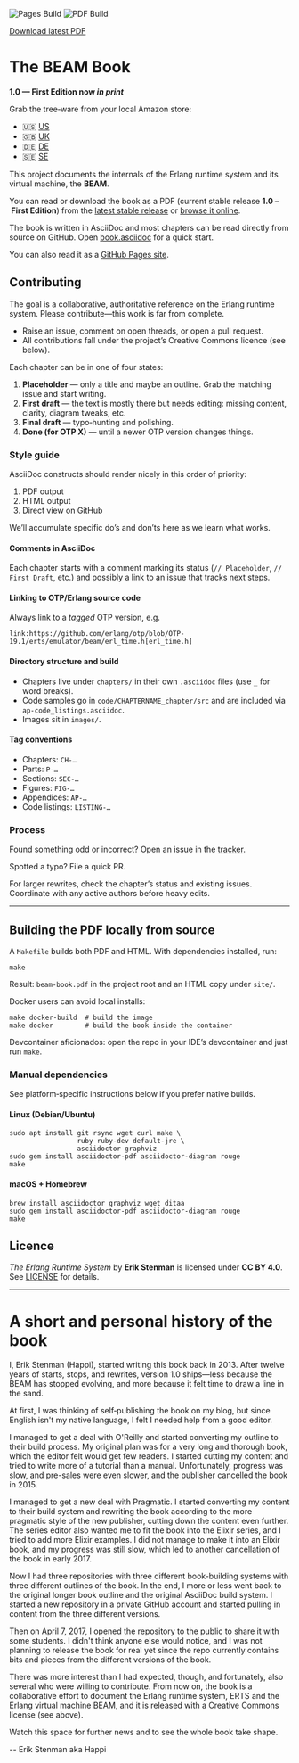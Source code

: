 ![Pages Build](https://github.com/happi/theBeamBook/actions/workflows/gh-pages.yml/badge.svg) 
![PDF Build](https://github.com/happi/theBeamBook/actions/workflows/build-pdf.yml/badge.svg)

[Download latest PDF](https://github.com/happi/theBeamBook/releases/latest/download/beam-book-a4.pdf)

# The BEAM Book

**1.0 — First Edition now *in print***

Grab the tree‑ware from your local Amazon store:

* 🇺🇸 [US](https://www.amazon.com/dp/9153142535)
* 🇬🇧 [UK](https://www.amazon.co.uk/dp/9153142535)
* 🇩🇪 [DE](https://www.amazon.de/dp/9153142535)
* 🇸🇪 [SE](https://www.amazon.se/dp/9153142535)

This project documents the internals of the Erlang runtime system and its virtual machine, the **BEAM**.

You can read or download the book as a PDF (current stable release **1.0 – First Edition**) from the [latest stable release](https://github.com/happi/theBeamBook/releases/latest) or [browse it online](https://happi.github.io/theBeamBook/).

The book is written in AsciiDoc and most chapters can be read directly from source on GitHub. Open [book.asciidoc](book.asciidoc) for a quick start.

You can also read it as a [GitHub Pages site](https://happi.github.io/theBeamBook/).

## Contributing

The goal is a collaborative, authoritative reference on the Erlang runtime system. Please contribute—this work is far from complete.

* Raise an issue, comment on open threads, or open a pull request.
* All contributions fall under the project’s Creative Commons licence (see below).

Each chapter can be in one of four states:

1. **Placeholder** — only a title and maybe an outline. Grab the matching issue and start writing.
2. **First draft** — the text is mostly there but needs editing: missing content, clarity, diagram tweaks, etc.
3. **Final draft** — typo‑hunting and polishing.
4. **Done (for OTP X)** — until a newer OTP version changes things.

### Style guide

AsciiDoc constructs should render nicely in this order of priority:

1. PDF output
2. HTML output
3. Direct view on GitHub

We’ll accumulate specific do’s and don’ts here as we learn what works.

#### Comments in AsciiDoc

Each chapter starts with a comment marking its status (`// Placeholder`, `// First Draft`, etc.) and possibly a link to an issue that tracks next steps.

#### Linking to OTP/Erlang source code

Always link to a *tagged* OTP version, e.g.

```
link:https://github.com/erlang/otp/blob/OTP-19.1/erts/emulator/beam/erl_time.h[erl_time.h]
```

#### Directory structure and build

* Chapters live under `chapters/` in their own `.asciidoc` files (use `_` for word breaks).
* Code samples go in `code/CHAPTERNAME_chapter/src` and are included via `ap-code_listings.asciidoc`.
* Images sit in `images/`.

#### Tag conventions

* Chapters: `CH-…`
* Parts: `P-…`
* Sections: `SEC-…`
* Figures: `FIG-…`
* Appendices: `AP-…`
* Code listings: `LISTING-…`

### Process

Found something odd or incorrect? Open an issue in the [tracker](https://github.com/happi/theBeamBook/issues).

Spotted a typo? File a quick PR.

For larger rewrites, check the chapter’s status and existing issues. Coordinate with any active authors before heavy edits.

---

## Building the PDF locally from source

A `Makefile` builds both PDF and HTML. With dependencies installed, run:

```shell
make
```

Result: `beam-book.pdf` in the project root and an HTML copy under `site/`.

Docker users can avoid local installs:

```shell
make docker-build  # build the image
make docker        # build the book inside the container
```

Devcontainer aficionados: open the repo in your IDE’s devcontainer and just run `make`.

### Manual dependencies

See platform‑specific instructions below if you prefer native builds.

#### Linux (Debian/Ubuntu)

```shell
sudo apt install git rsync wget curl make \
                 ruby ruby-dev default-jre \
                 asciidoctor graphviz
sudo gem install asciidoctor-pdf asciidoctor-diagram rouge
make
```

#### macOS + Homebrew

```shell
brew install asciidoctor graphviz wget ditaa
sudo gem install asciidoctor-pdf asciidoctor-diagram rouge
make
```

## Licence

*The Erlang Runtime System* by **Erik Stenman** is licensed under **CC BY 4.0**. See [LICENSE](LICENSE) for details.

---

# A short and personal history of the book

I, Erik Stenman (Happi), started writing this book back in 2013.
After twelve years of starts, stops, and rewrites, version 1.0
ships—less because the BEAM has stopped evolving, and more because
it felt time to draw a line in the sand.

At first, I was thinking of self‑publishing the book on my blog,
but since English isn't my native language, I felt I needed help
from a good editor.

I managed to get a deal with O'Reilly and started converting my
outline to their build process. My original plan was for a very long
and thorough book, which the editor felt would get few readers. I
started cutting my content and tried to write more of a tutorial than
a manual. Unfortunately, progress was slow, and pre-sales were even
slower, and the publisher cancelled the book in 2015.

I managed to get a new deal with Pragmatic. I started converting my
content to their build system and rewriting the book according to the
more pragmatic style of the new publisher, cutting down the content
even further. The series editor also wanted me to fit the book into
the Elixir series, and I tried to add more Elixir examples. I did not
manage to make it into an Elixir book, and my progress was
still slow, which led to another cancellation of the book in early 2017.

Now I had three repositories with three different book-building systems
with three different outlines of the book. In the end, I more or less
went back to the original longer book outline and the original AsciiDoc
build system. I started a new repository in a private GitHub account and
started pulling in content from the three different versions.

Then on April 7, 2017, I opened the repository to the public to share it with
some students. I didn't think anyone else would notice, and I was not
planning to release the book for real yet since the repo currently
contains bits and pieces from the different versions of the book.

There was more interest than I had expected, though, and fortunately,
also several who were willing to contribute. From now on, the book
is a collaborative effort to document the Erlang runtime system, ERTS
and the Erlang virtual machine BEAM,
and it is released with a Creative Commons license (see above).

Watch this space for further news and to see the whole book take shape.

-- Erik Stenman aka Happi

